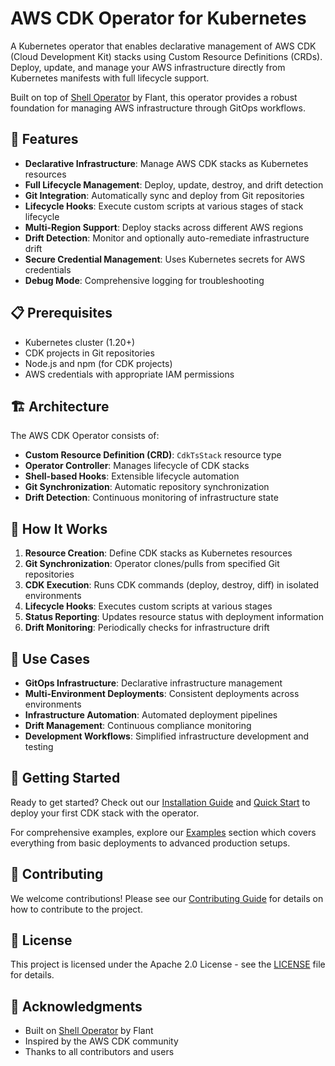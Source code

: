 # AWS CDK Operator for Kubernetes

A Kubernetes operator that enables declarative management of AWS CDK (Cloud Development Kit) stacks using Custom Resource Definitions (CRDs). Deploy, update, and manage your AWS infrastructure directly from Kubernetes manifests with full lifecycle support.

Built on top of [Shell Operator](https://flant.github.io/shell-operator/) by Flant, this operator provides a robust foundation for managing AWS infrastructure through GitOps workflows.

## 🚀 Features

- **Declarative Infrastructure**: Manage AWS CDK stacks as Kubernetes resources
- **Full Lifecycle Management**: Deploy, update, destroy, and drift detection
- **Git Integration**: Automatically sync and deploy from Git repositories
- **Lifecycle Hooks**: Execute custom scripts at various stages of stack lifecycle
- **Multi-Region Support**: Deploy stacks across different AWS regions
- **Drift Detection**: Monitor and optionally auto-remediate infrastructure drift
- **Secure Credential Management**: Uses Kubernetes secrets for AWS credentials
- **Debug Mode**: Comprehensive logging for troubleshooting

## 📋 Prerequisites

- Kubernetes cluster (1.20+)
- CDK projects in Git repositories
- Node.js and npm (for CDK projects)
- AWS credentials with appropriate IAM permissions

## 🏗️ Architecture

The AWS CDK Operator consists of:

- **Custom Resource Definition (CRD)**: `CdkTsStack` resource type
- **Operator Controller**: Manages lifecycle of CDK stacks
- **Shell-based Hooks**: Extensible lifecycle automation
- **Git Synchronization**: Automatic repository synchronization
- **Drift Detection**: Continuous monitoring of infrastructure state

## 🔧 How It Works

1. **Resource Creation**: Define CDK stacks as Kubernetes resources
2. **Git Synchronization**: Operator clones/pulls from specified Git repositories
3. **CDK Execution**: Runs CDK commands (deploy, destroy, diff) in isolated environments
4. **Lifecycle Hooks**: Executes custom scripts at various stages
5. **Status Reporting**: Updates resource status with deployment information
6. **Drift Monitoring**: Periodically checks for infrastructure drift

## 🎯 Use Cases

- **GitOps Infrastructure**: Declarative infrastructure management
- **Multi-Environment Deployments**: Consistent deployments across environments
- **Infrastructure Automation**: Automated deployment pipelines
- **Drift Management**: Continuous compliance monitoring
- **Development Workflows**: Simplified infrastructure development and testing

## 🚀 Getting Started

Ready to get started? Check out our [Installation Guide](installation.md) and [Quick Start](quick-start.md) to deploy your first CDK stack with the operator.

For comprehensive examples, explore our [Examples](examples/) section which covers everything from basic deployments to advanced production setups.

## 🤝 Contributing

We welcome contributions! Please see our [Contributing Guide](contributing.md) for details on how to contribute to the project.

## 📄 License

This project is licensed under the Apache 2.0 License - see the [LICENSE](https://github.com/awscdk-operator/cdk-ts-operator/blob/main/LICENSE) file for details.

## 🙏 Acknowledgments

- Built on [Shell Operator](https://flant.github.io/shell-operator/) by Flant
- Inspired by the AWS CDK community
- Thanks to all contributors and users
